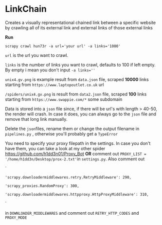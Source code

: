 # LinkChain


Creates a visually representational chained link between a specific website by crawling all of its external link and external links of those external links

**Run**

`scrapy crawl hun73r -a url='your url' -a links='1000'`

`url` is the url you want to crawl.

`links` is the number of links you want to crawl, defaults to 100 if left empty. By empty i mean you don't input `-a links=''`


`unix4.gv.png` is example result from `data.json` file, scraped **10000** links starting from `https://www.laptopoutlet.co.uk` url

`/spiders/unix4.gv.png` is result from `data2.json` file, scraped **100** links starting from `https://www.swappie.com/*` some subdomain


Data is stored into a `json` file since, if there will be url's with length > 40-50, the render will crash. In case it does, you can always go to the `json` file and remove that long link manually.

Delete the `json`files, rename them or change the output filename in `pipelines.py` , otherwise you'll probably get a `TypeError`


You need to specify your proxy filepath in the settings.
In case you don't have them, you can take a look at my other spider https://github.com/h1dd3n01/Proxy_Bot
**OR** comment out `PROXY_LIST = '/home/h1dd3n/Desktop/prox-2.txt'`in `settings.py`.
Also comment out 

`

    'scrapy.downloadermiddlewares.retry.RetryMiddleware': 290,
     
    'scrapy_proxies.RandomProxy': 300,
    
    'scrapy.downloadermiddlewares.httpproxy.HttpProxyMiddleware': 310,
`

in `DOWNLOADER_MIDDLEWARES` and comment out `RETRY_HTTP_CODES` and `PROXY_MODE`
